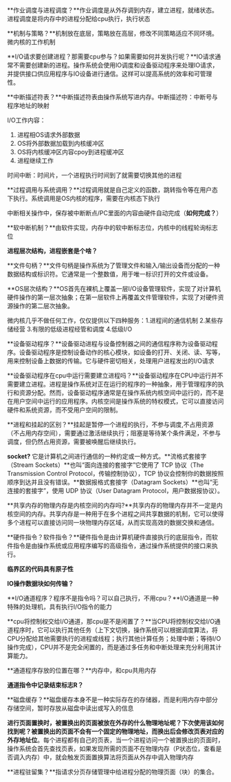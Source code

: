 **作业调度与进程调度？**作业调度是从外存调到内存，建立进程，就绪状态。进程调度是将内存中的进程分配给cpu执行，执行状态

**机制与策略？**机制放在底层，策略放在高层，修改不同策略适应不同环境。微内核的工作机制

**I/O请求要创建进程？那需要cpu参与？如果需要如何并发执行呢？**IO请求通常不需要创建新的进程。操作系统会使用IO调度和设备驱动程序来处理IO请求，并提供接口供应用程序与IO设备进行通信。这样可以提高系统的效率和可管理性。

**中断描述符表？**中断描述符表由操作系统写进内存。中断描述符：中断号与程序地址的映射

I/O工作内容：

1. 进程相OS请求外部数据
2. OS将外部数据加载到内核缓冲区
3. OS将内核缓冲区内容cpoy到进程缓冲区
4. 进程继续工作

时间中断：时间片，一个进程执行时间到了就需要切换其他的进程

**过程调用与系统调用？**过程调用就是自己定义的函数，跳转指令等在用户态下执行。系统调用是OS内核的程序，需要在内核态下执行

中断相关操作中，保存被中断断点/PC里面的内容由硬件自动完成（**如何完成？**）

**软中断机制？**由软件实现，内存中的软中断标志位，内核中的线程轮询标志位

**进程层次结构，进程嵌套是个啥？**

**文件句柄？**文件句柄是操作系统为了管理文件和输入/输出设备而分配的一种数据结构或标识符。它通常是一个整数值，用于唯一标识打开的文件或设备。

**OS层次结构？**OS首先在裸机上覆盖一层I/O设备管理软件，实现了对计算机硬件操作的第一层次抽象；在第一层软件上再覆盖文件管理软件，实现了对硬件资源操作的第二层次抽象。

微内核几乎不做任何工作，仅仅提供以下四种服务：1.进程间的通信机制 2.某些存储经营 3.有限的低级进程经管和调度 4.低级I/O

**设备驱动程序？**设备驱动进程与设备控制器之间的通信程序称为设备驱动程序。设备驱动程序是控制设备动作的核心模块，如设备的打开、关闭、读、写等，用来控制设备上数据的传输。它与硬件密切相关，处理用户进程发出的I/O请求

**设备驱动程序在cpu中运行需要建立进程吗？**设备驱动程序在CPU中运行并不需要建立进程。进程是操作系统对正在运行的程序的一种抽象，用于管理程序的执行和资源分配。然而，设备驱动程序通常是在操作系统内核空间中运行的，而不是在用户空间中运行的应用程序。内核空间是操作系统的特权模式，它可以直接访问硬件和系统资源，而不受用户空间的限制。

**进程和挂起的区别？**挂起是暂停一个进程的执行，不参与调度,不占用资源（不占用内存空间），需要通过激活继续执行；阻塞是等待某个条件满足，不参与调度，但仍然占用资源，需要被唤醒后继续执行。

**socket?**  它是计算机之间进行通信的一种约定或一种方式。**流格式套接字（Stream Sockets）**也叫“面向连接的套接字”它使用了 TCP 协议（The Transmission Control Protocol，传输控制协议），TCP 协议会控制你的数据按照顺序到达并且没有错误。**数据报格式套接字（Datagram Sockets）**也叫“无连接的套接字”，使用 UDP 协议（User Datagram Protocol，用户数据报协议）。

**共享内存的物理内存是内核空间的内存吗?**共享内存的物理内存并不一定是内核空间的内存。共享内存是一种用于在多个进程之间共享数据的机制，它可以使得多个进程可以直接访问同一块物理内存区域，从而实现高效的数据交换和通信。

**硬件指令？软件指令？**硬件指令是由计算机硬件直接执行的底层指令，而软件指令是由操作系统或应用程序编写的高级指令，通过操作系统提供的接口来执行。

**临界区的代码具有原子性**

**IO操作数据块如何传输？**

**I/O通道程序？程序不是指令吗？可以自己执行，不用cpu？**I/O通道是一种特殊的处理机，具有执行I/O指令的能力

**cpu将控制权交给I/O通道，那cpu是不是闲置了？**当CPU将控制权交给I/O通道程序时，它可以执行其他任务（上下文切换，操作系统可以根据调度算法，将CPU分配给其他需要执行的进程或线程；执行其他计算任务；处理中断；等待I/O操作完成），CPU并不是完全闲置的，而是通过多任务和中断处理来充分利用其计算能力。

**通道程序存放的位置在哪？**内存中，和cpu共用内存

**通道指令中记录结束标志R？**

**磁盘缓存？**磁盘缓存本身不是一种实际存在的存储器，而是利用内存中部分存储空间，暂时存放从磁盘中读出或写入的信息

**进行页面置换时，被置换出的页面被放在外存的什么物理地址呢？下次使用该如何找到呢？**被置换出的页面不会有一个固定的物理地址，而换出后会修改页表对应的**外存地址位**。每个进程都有自己的页表，当一个进程访问一个被置换出的页面时，操作系统会首先查找页表，如果发现所需的页面不在物理内存（P状态位，查看是否调入内存）中，就会触发页面置换算法将页面从外存中调入物理内存

**进程驻留集？**指请求分页存储管理中给进程分配的物理页面（块）的集合。